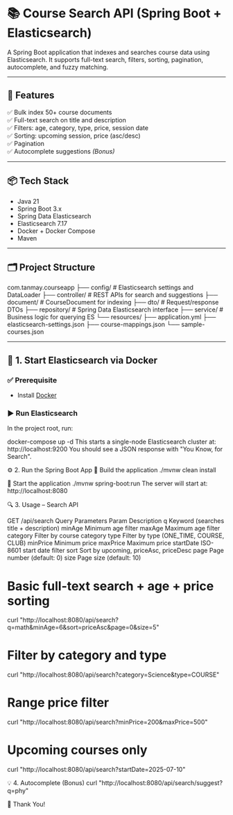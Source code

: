 # 📚 Course Search API (Spring Boot + Elasticsearch)

A Spring Boot application that indexes and searches course data using Elasticsearch. It supports full-text search, filters, sorting, pagination, autocomplete, and fuzzy matching.

---

## 🚀 Features

✅ Bulk index 50+ course documents  
✅ Full-text search on title and description  
✅ Filters: age, category, type, price, session date  
✅ Sorting: upcoming session, price (asc/desc)  
✅ Pagination  
✅ Autocomplete suggestions *(Bonus)* 

---

## 📦 Tech Stack

- Java 21
- Spring Boot 3.x
- Spring Data Elasticsearch
- Elasticsearch 7.17
- Docker + Docker Compose
- Maven

---

## 🗂️ Project Structure

com.tanmay.courseapp
├── config/ # Elasticsearch settings and DataLoader
├── controller/ # REST APIs for search and suggestions
├── document/ # CourseDocument for indexing
├── dto/ # Request/response DTOs
├── repository/ # Spring Data Elasticsearch interface
├── service/ # Business logic for querying ES
└── resources/
├── application.yml
├── elasticsearch-settings.json
├── course-mappings.json
└── sample-courses.json

---

## 🐳 1. Start Elasticsearch via Docker

### ✅ Prerequisite
- Install [Docker](https://docs.docker.com/get-docker/)

### ▶️ Run Elasticsearch

In the project root, run:

docker-compose up -d
This starts a single-node Elasticsearch cluster at:
http://localhost:9200
You should see a JSON response with "You Know, for Search".

⚙️ 2. Run the Spring Boot App
🔨 Build the application
./mvnw clean install

🚀 Start the application
./mvnw spring-boot:run
The server will start at:
http://localhost:8080

🔍 3. Usage – Search API

GET /api/search
Query Parameters
Param	Description
q	Keyword (searches title + description)
minAge	Minimum age filter
maxAge	Maximum age filter
category	Filter by course category
type	Filter by type (ONE_TIME, COURSE, CLUB)
minPrice	Minimum price
maxPrice	Maximum price
startDate	ISO-8601 start date filter
sort	Sort by upcoming, priceAsc, priceDesc
page	Page number (default: 0)
size	Page size (default: 10)


# Basic full-text search + age + price sorting
curl "http://localhost:8080/api/search?q=math&minAge=6&sort=priceAsc&page=0&size=5"

# Filter by category and type
curl "http://localhost:8080/api/search?category=Science&type=COURSE"

# Range price filter
curl "http://localhost:8080/api/search?minPrice=200&maxPrice=500"

# Upcoming courses only
curl "http://localhost:8080/api/search?startDate=2025-07-10"


💡 4. Autocomplete (Bonus)
curl "http://localhost:8080/api/search/suggest?q=phy"

🙌 Thank You!
